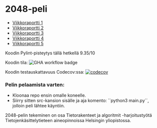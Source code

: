 # 2048-peli

- [Viikkoraportti 1](https://github.com/tikuisma/2048/blob/master/dokumentaatio/viikkoraportti_1.md)
- [Viikkoraportti 2](https://github.com/tikuisma/2048/blob/master/dokumentaatio/viikkoraportti_2.md)
- [Viikkoraportti 3](https://github.com/tikuisma/2048/blob/master/dokumentaatio/viikkoraportti_3.md)
- [Viikkoraportti 4](https://github.com/tikuisma/2048/blob/master/dokumentaatio/viikkoraportti_4.md)
- [Viikkoraportti 5](https://github.com/tikuisma/2048/blob/master/dokumentaatio/viikkoraportti_5.md)

Koodin Pylint-pisteytys tällä hetkellä 9.35/10

Koodin tila: ![GHA workflow badge](https://github.com/tikuisma/2048/workflows/CI/badge.svg)

Koodin testauskattavuus Codecov:ssa: [![codecov](https://codecov.io/gh/tikuisma/2048/branch/master/graph/badge.svg?token=82IQ3KECIQ)](https://codecov.io/gh/tikuisma/2048)

### Pelin pelaamista varten:
- Kloonaa repo ensin omalle koneelle.
- Siirry sitten src-kansion sisälle ja aja komento: ´´python3 main.py´´, jolloin peli lähtee käyntiin.

2048-pelin tekeminen on osa Tietorakenteet ja algoritmit -harjoitustyötä Tietojenkäsittelytieteen aineopinnoissa Helsingin yliopistossa.
